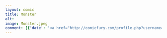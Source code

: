```yaml
---
layout: comic
title: Monster
alt: 
image: Monster.jpeg
comment: [{'date': '<a href="http://comicfury.com/profile.php?username=tecco_dsilva" title="tecco_dsilva">tecco_dsilva</a>', 'username': 'tecco_dsilva', 'comment': 'Ugh I&#039;ve been too busy being an asshole to make comics, so here&#039;s some sort of monster-thing.'}]
---
```


